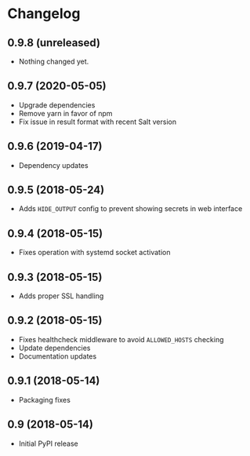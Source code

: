# Changelog

0.9.8 (unreleased)
------------------

- Nothing changed yet.


0.9.7 (2020-05-05)
------------------

- Upgrade dependencies
- Remove yarn in favor of npm
- Fix issue in result format with recent Salt version


0.9.6 (2019-04-17)
------------------

- Dependency updates


0.9.5 (2018-05-24)
------------------

- Adds `HIDE_OUTPUT` config to prevent showing secrets in web interface


0.9.4 (2018-05-15)
------------------

- Fixes operation with systemd socket activation


0.9.3 (2018-05-15)
------------------

- Adds proper SSL handling


0.9.2 (2018-05-15)
------------------

- Fixes healthcheck middleware to avoid `ALLOWED_HOSTS` checking
- Update dependencies
- Documentation updates


0.9.1 (2018-05-14)
------------------

- Packaging fixes


0.9 (2018-05-14)
----------------

- Initial PyPI release
